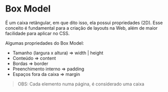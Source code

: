 # Box Model

É um caixa retângular, em que dito isso, ela possui propriedades (2D). Esse conceito é fundamental para a criação de layouts na Web, além de maior facilidade para aplicar no CSS. 

Algumas propriedades do Box Model:

* Tamanho (largura x altura) => width | height
* Conteúdo => content
* Bordas => border
* Preenchimento interno => padding
* Espaços fora da caixa => margin

> OBS: Cada elemento numa página, é considerado uma caixa
